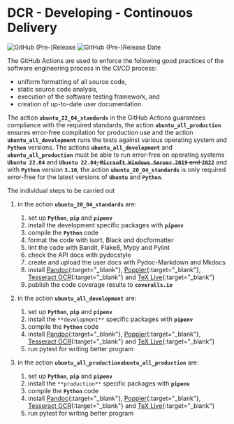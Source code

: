 # DCR - Developing - Continouos Delivery

![GitHub (Pre-)Release](https://img.shields.io/github/v/release/KonnexionsGmbH/dcr?include_prereleases)
![GitHub (Pre-)Release Date](https://img.shields.io/github/release-date-pre/KonnexionsGmbh/dcr)

The GitHub Actions are used to enforce the following good practices of the software engineering process in the CI/CD process:

- uniform formatting of all source code,
- static source code analysis,
- execution of the software testing framework, and
- creation of up-to-date user documentation.

The action **`ubuntu_22_04_standards`** in the GitHub Actions guarantees compliance with the required standards, the action **`ubuntu_all_production`** ensures error-free compilation for production use and the action **`ubuntu_all_development`** runs the tests against various operating system and **`Python`** versions.
The actions **`ubuntu_all_development`** and **`ubuntu_all_production`** must be able to run error-free on operating systems **`Ubuntu 22.04`** and **`Ubuntu 22.04`**~~, **`Micrsoft Windows Server 2019`** and **`2022`**~~ and with **`Python`** version **`3.10`**, the action **`ubuntu_20_04_standards`** is only required error-free for the latest versions of **`Ubuntu`** and **`Python`**.

The individual steps to be carried out 

1. in the action **`ubuntu_20_04_standards`** are:
    1. set up **`Python`**, **`pip`** and **`pipenv`**
    2. install the development specific packages with **`pipenv`**
    3. compile the **`Python`** code
    4. format the code with isort, Black and docformatter
    5. lint the code with Bandit, Flake8, Mypy and Pylint
    6. check the API docs with pydocstyle
    7. create and upload the user docs with Pydoc-Markdown and Mkdocs
    8. install [Pandoc](https://pandoc.org){:target="_blank"}, [Poppler](https://poppler.freedesktop.org){:target="_blank"}, [Tesseract OCR](https://github.com/tesseract-ocr/tesseract){:target="_blank"} and [TeX Live](https://www.tug.org/texlive){:target="_blank"}
    9. publish the code coverage results to **`coveralls.io`**

1. in the action **`ubuntu_all_development`** are:
    1. set up **`Python`**, **`pip`** and **`pipenv`**
    2. install the `**development**` specific packages with **`pipenv`**
    3. compile the **`Python`** code
    4. install [Pandoc](https://pandoc.org){:target="_blank"}, [Poppler](https://poppler.freedesktop.org){:target="_blank"}, [Tesseract OCR](https://github.com/tesseract-ocr/tesseract){:target="_blank"} and [TeX Live](https://www.tug.org/texlive){:target="_blank"}
    5. run pytest for writing better program

1. in the action **`ubuntu_all_productionubuntu_all_production`** are:
    1. set up **`Python`**, **`pip`** and **`pipenv`**
    2. install the `**production**` specific packages with **`pipenv`**
    3. compile the **`Python`** code
    4. install [Pandoc](https://pandoc.org){:target="_blank"}, [Poppler](https://poppler.freedesktop.org){:target="_blank"}, [Tesseract OCR](https://github.com/tesseract-ocr/tesseract){:target="_blank"} and [TeX Live](https://www.tug.org/texlive){:target="_blank"}
    5. run pytest for writing better program
    